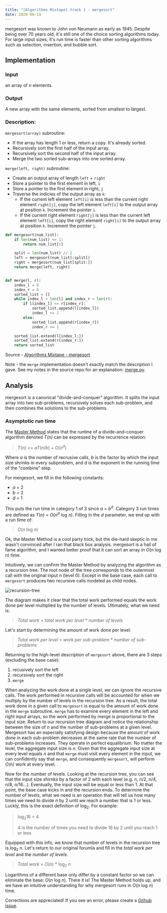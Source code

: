 ```yaml
---
title: "[Algorithms Mixtape] track 1 - mergesort"
date: 2020-06-19
---
```


mergesort was known to John von Neumann as early as 1945. Despite being over 70
years old, it's still one of the choice sorting algorithms today. For large
input sizes, it's run time is faster than other sorting algorithms such as
selection, insertion, and bubble sort.

## Implementation

### Input

an array of _n_ elements.

### Output

A new array with the same elements, sorted from smallest to largest.

### Description:

`mergesort(array)` subroutine:

- If the array has length 1 or less, return a copy. It's already sorted.
- Recursively sort the first half of the input array.
- Recursively sort the second half of the input array.
- Merge the two sorted sub-arrays into one sorted array.

`merge(left, right)` subroutine:

- Create an output array of length `left` + `right`
- Store a pointer to the first element in left, `i`
- Store a pointer to the first element in right, `j`
- Traverse the indicies of the output array as `k`:
  - If the current left element `left[i]` is less than the current right
    element `right[j]`, copy the left element `left[i]` to the output array at
    position `k`. Increment the pointer `i`.
  - If the current right element `right[j]` is less than the current left
    element `left[i]`, copy the right element `right[i]` to the output array at
    position `k`. Increment the pointer `j`.

```python
def mergesort(num_list):
    if len(num_list) <= 1:
        return num_list[:]

    split = len(num_list) // 2
    left = mergesort(num_list[:split])
    right = mergesort(num_list[split:])
    return merge(left, right)


def merge(l, r):
    index_l = 0
    index_r = 0
    sorted_list = []
    while index_l < len(l) and index_r < len(r):
        if l[index_l] <= r[index_r]:
            sorted_list.append(l[index_l])
            index_l += 1
        else:
            sorted_list.append(r[index_r])
            index_r += 1

    sorted_list.extend(l[index_l:])
    sorted_list.extend(r[index_r:])
    return sorted_list
```

Source - [Algorithms
Mixtape - mergesort](https://github.com/julianmclain/algorithms-mixtape/tree/master/src/mergesort)

Note - the `merge` implementation doesn't exactly match the description I gave.
See my notes in the source repo for an explanation: [merge.py](https://github.com/julianmclain/algorithms-mixtape/blob/163c4e263c5376b1c5777112a9bc5872f6351caa/src/mergesort/mergesort.py).

## Analysis

mergesort is a canonical "divide-and-conquer" algorithm. It splits the input
array into two sub-problems, recursively solves each sub-problem, and then
combines the solutions to the sub-problems.

### Asymptotic run time

The [Master
Method](<https://en.wikipedia.org/wiki/Master_theorem_(analysis_of_algorithms)>)
states that the runtine of a divide-and-conquer algorithm denoted _T(n)_ can be
expressed by the recurrence relation:

> _T_(_n_) <= _aT_(_n_/_b_) + _O_(_n_<sup>_d_</sup>)

Where _a_ is the number of recrusive calls, _b_ is the factor by which the input
size shrinks in every subproblem, and _d_ is the exponent in the running time of
the "combine" step.

For mergesort, we fill in the following constants:

- _a_ = 2
- _b_ = 2
- _d_ = 1

This puts the run time in category 1 of 3 since _a_ = _b<sup>d</sup>_. Category 3 run
times are defined as _T_(_n_) = _O_(_n_<sup>_d_</sup> log _n_). Filling in the
_d_ parameter, we end up with a run time of:

> _O_(_n_ log _n_)

Ok, the Master Method is a cool party trick, but the die-hard skeptic in me
wasn't convinced after I ran that black box analysis. mergesort is a hall of fame
algorithm, and I wanted better proof that it can sort an array in _O_(_n_ log _n_)
time.

Intuitively, we can confirm the Master Method by analyzing the algorithm as a
recursion tree. The root node of the tree corresponds to the outermost call with
the original input _n_ (level 0). Except in the base case, each call to
`mergesort` produces two recursive calls modeled as child nodes.

![recursion-tree](https://www.dropbox.com/s/18hvfyg61rlt3dc/recursion-tree.jpg?raw=1)

The diagram makes it clear that the total work performed equals the work done
per level multiplied by the number of levels. Ultimately, what we need is:

> _Total work_ = _total work per level_ \* _number of levels_

Let's start by determining the amount of work done per level:

> _Total work per level_ = _work per sub-problem_ \* _number of sub-problems_

Returning to the high-level description of `mergesort` above, there are 3 steps
(excluding the base case):

1. recusively sort the left
2. recursively sort the right
3. `merge`

When analyzing the work done at a single level, we can ignore the recursive
calls. The work performed in recursive calls will be accounted for when we
multiply by the number of levels in the recursion tree. As a result, the total
work done in a given call to `mergesort` is equal to the amount of work done in
the `merge` subroutine. `merge` has to examine every element in the left and
right input arrays, so the work performed by merge is proportional to the input
size. Return to our recursion tree diagram and notice the relationship between
the size of _n_ and the number of sub-problems at a given level. Mergesort has an
especially satisfying design because the amount of work done in each sub-problem
decreases at the same rate that the number of sub-problems increases. They
operate in perfect equalibrium. No matter the level, the aggregate input size is
_n_. Given that the aggregate input size at every level equals _n_ and
that `merge` must visit every element in the input, we can confidently say that
`merge`, and consequently `mergesort`, will perform _O(n)_ work at every level.

Now for the number of levels. Looking at the recursion tree, you can see that
the input size shirnks by a factor of 2 with each level (e.g. n, n/2, n/4, n/8,
n/16...). Eventually, the input size will be equal or less than 1. At that
point, the base case kicks in and the recursion ends. To determine the number of
levels, what we need is an operation that will tell us how many times we need to
divide _n_ by 2 until we reach a number that is 1 or less. Luckly, this is the
exact definition of log<sub>2</sub>. For example:

> log<sub>2</sub>16 = 4
>
> 4 is the number of times you need to divide 16 by 2 until you reach 1 or less

Equipped with this info, we know that number of levels in the recursion tree is
log<sub>2</sub> _n_. Let's return to our original forumla and fill in the _total
work per level_ and the _number of levels_.

> _Total work_ = _O_(_n_) \* log<sub>2</sub> _n_

Logarithms of a different base only differ by a constant factor so we can eliminate
the base: _O_(_n_ log _n_). There it is! The Master Method holds up, and we have an
intuitive understanding for why mergesort runs in _O_(_n_ log _n_) time.

Corrections are appreciated! If you see an error, please create a [Github issue](https://github.com/julianmclain/blog/issues?q=is%3Aissue+is%3Aopen+sort%3Aupdated-desc).

